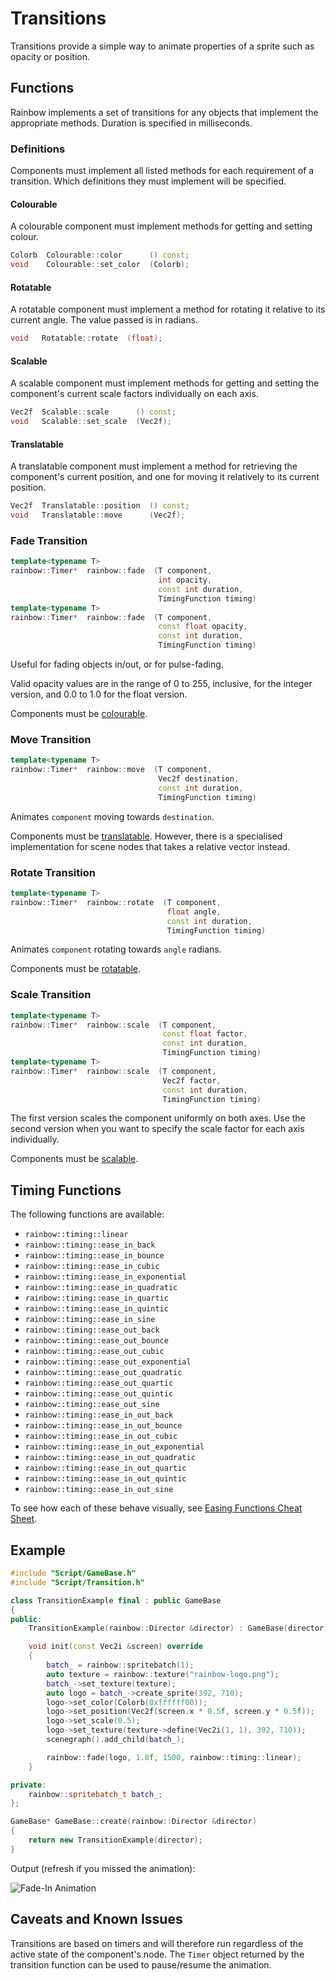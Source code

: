 # Transitions

Transitions provide a simple way to animate properties of a sprite such as
opacity or position.

## Functions

Rainbow implements a set of transitions for any objects that implement the
appropriate methods. Duration is specified in milliseconds.

### Definitions

Components must implement all listed methods for each requirement of a
transition. Which definitions they must implement will be specified.

#### Colourable

A colourable component must implement methods for getting and setting colour.

```c++
Colorb  Colourable::color      () const;
void    Colourable::set_color  (Colorb);
```

#### Rotatable

A rotatable component must implement a method for rotating it relative to its
current angle. The value passed is in radians.

```c++
void   Rotatable::rotate  (float);
```

#### Scalable

A scalable component must implement methods for getting and setting the
component's current scale factors individually on each axis.

```c++
Vec2f  Scalable::scale      () const;
void   Scalable::set_scale  (Vec2f);
```

#### Translatable

A translatable component must implement a method for retrieving the component's
current position, and one for moving it relatively to its current position.

```c++
Vec2f  Translatable::position  () const;
void   Translatable::move      (Vec2f);
```

### Fade Transition

```c++
template<typename T>
rainbow::Timer*  rainbow::fade  (T component,
                                 int opacity,
                                 const int duration,
                                 TimingFunction timing)
template<typename T>
rainbow::Timer*  rainbow::fade  (T component,
                                 const float opacity,
                                 const int duration,
                                 TimingFunction timing)
```

Useful for fading objects in/out, or for pulse-fading.

Valid opacity values are in the range of 0 to 255, inclusive, for the integer
version, and 0.0 to 1.0 for the float version.

Components must be [colourable](#colourable).

### Move Transition

```c++
template<typename T>
rainbow::Timer*  rainbow::move  (T component,
                                 Vec2f destination,
                                 const int duration,
                                 TimingFunction timing)
```

Animates `component` moving towards `destination`.

Components must be [translatable](#translatable). However, there is a
specialised implementation for scene nodes that takes a relative vector instead.

### Rotate Transition

```c++
template<typename T>
rainbow::Timer*  rainbow::rotate  (T component,
                                   float angle,
                                   const int duration,
                                   TimingFunction timing)
```

Animates `component` rotating towards `angle` radians.

Components must be [rotatable](#rotatable).

### Scale Transition

```c++
template<typename T>
rainbow::Timer*  rainbow::scale  (T component,
                                  const float factor,
                                  const int duration,
                                  TimingFunction timing)
template<typename T>
rainbow::Timer*  rainbow::scale  (T component,
                                  Vec2f factor,
                                  const int duration,
                                  TimingFunction timing)
```

The first version scales the component uniformly on both axes. Use the second
version when you want to specify the scale factor for each axis individually.

Components must be [scalable](#scalable).

## Timing Functions

The following functions are available:

- `rainbow::timing::linear`
- `rainbow::timing::ease_in_back`
- `rainbow::timing::ease_in_bounce`
- `rainbow::timing::ease_in_cubic`
- `rainbow::timing::ease_in_exponential`
- `rainbow::timing::ease_in_quadratic`
- `rainbow::timing::ease_in_quartic`
- `rainbow::timing::ease_in_quintic`
- `rainbow::timing::ease_in_sine`
- `rainbow::timing::ease_out_back`
- `rainbow::timing::ease_out_bounce`
- `rainbow::timing::ease_out_cubic`
- `rainbow::timing::ease_out_exponential`
- `rainbow::timing::ease_out_quadratic`
- `rainbow::timing::ease_out_quartic`
- `rainbow::timing::ease_out_quintic`
- `rainbow::timing::ease_out_sine`
- `rainbow::timing::ease_in_out_back`
- `rainbow::timing::ease_in_out_bounce`
- `rainbow::timing::ease_in_out_cubic`
- `rainbow::timing::ease_in_out_exponential`
- `rainbow::timing::ease_in_out_quadratic`
- `rainbow::timing::ease_in_out_quartic`
- `rainbow::timing::ease_in_out_quintic`
- `rainbow::timing::ease_in_out_sine`

To see how each of these behave visually, see [Easing Functions Cheat Sheet].

## Example

```c++
#include "Script/GameBase.h"
#include "Script/Transition.h"

class TransitionExample final : public GameBase
{
public:
	TransitionExample(rainbow::Director &director) : GameBase(director) {}

	void init(const Vec2i &screen) override
	{
		batch_ = rainbow::spritebatch(1);
		auto texture = rainbow::texture("rainbow-logo.png");
		batch_->set_texture(texture);
		auto logo = batch_->create_sprite(392, 710);
		logo->set_color(Colorb(0xffffff00));
		logo->set_position(Vec2f(screen.x * 0.5f, screen.y * 0.5f));
		logo->set_scale(0.5);
		logo->set_texture(texture->define(Vec2i(1, 1), 392, 710));
		scenegraph().add_child(batch_);

		rainbow::fade(logo, 1.0f, 1500, rainbow::timing::linear);
	}

private:
	rainbow::spritebatch_t batch_;
};

GameBase* GameBase::create(rainbow::Director &director)
{
	return new TransitionExample(director);
}
```

Output (refresh if you missed the animation):

![Fade-In Animation](programming/cpp/transitions_output.gif)

## Caveats and Known Issues

Transitions are based on timers and will therefore run regardless of the active
state of the component's node. The `Timer` object returned by the transition
function can be used to pause/resume the animation.

[Easing Functions Cheat Sheet]: http://easings.net/ "Easing Functions Cheat Sheet"
